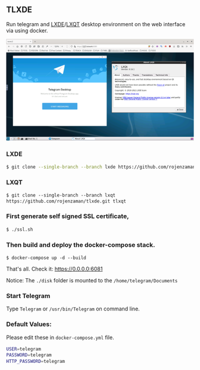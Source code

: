 ## TLXDE

Run telegram and [LXDE](https://github.com/rojenzaman/tlxde/tree/lxde)/[LXQT](https://github.com/rojenzaman/tlxde/tree/lxqt) desktop environment on the web interface via using docker.

![screenshot](disk/screenshot.png)

### LXDE

```bash
$ git clone --single-branch --branch lxde https://github.com/rojenzaman/tlxde.git tlxde
```

### LXQT

```
$ git clone --single-branch --branch lxqt https://github.com/rojenzaman/tlxde.git tlxqt
```

### First generate self signed SSL certificate,

```bash
$ ./ssl.sh
```
### Then build and deploy the docker-compose stack.

```
$ docker-compose up -d --build
```

That's all. Check it: https://0.0.0.0:6081

Notice: The `./disk` folder is mounted to the `/home/telegram/Documents` 

### Start Telegram

Type `Telegram` or `/usr/bin/Telegram` on command line.

### Default Values:

Please edit these in `docker-compose.yml` file.

```bash
USER=telegram
PASSWORD=telegram
HTTP_PASSWORD=telegram  
```
